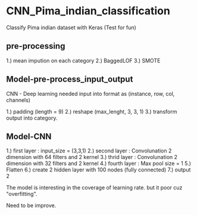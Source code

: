 # CNN_Pima_indian_classification

Classify Pima indian dataset with Keras (Test for fun)

pre-processing
------------------
1.) mean impution on each category
2.) BaggedLOF
3.) SMOTE

Model-pre-process_input_output
------------------
CNN - Deep learning needed input into format as (instance, row, col, channels)

1.) padding (length = 9)
2.) reshape (max_lenght, 3, 3, 1)
3.) transform output into category.

Model-CNN
-------------------

1.) first layer : input_size = (3,3,1)
2.) second layer : Convolunation 2 dimension with 64 filters and 2 kernel
3.) thrid layer : Convolunation 2 dimension with 32 filters and 2 kernel
4.) fourth layer : Max pool size = 1
5.) Flatten
6.) create 2 hidden layer with 100 nodes (fully connected)
7.) output 2


The model is interesting in the coverage of learning rate.
but it poor cuz "overfitting".

Need to be improve.



